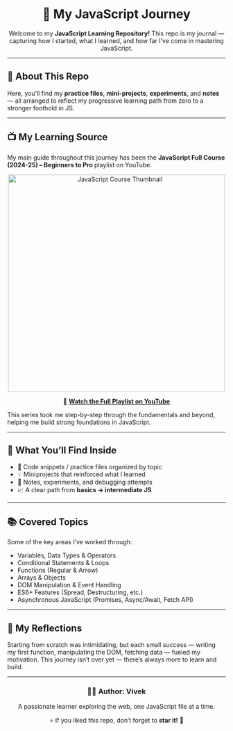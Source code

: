 <h1 align="center">🚀 My JavaScript Journey</h1>

<p align="center">
Welcome to my <strong>JavaScript Learning Repository!</strong>  
This repo is my journal — capturing how I started, what I learned, and how far I’ve come in mastering JavaScript.
</p>

---

<h2>🌱 About This Repo</h2>

<p>
Here, you’ll find my <strong>practice files</strong>, <strong>mini-projects</strong>, <strong>experiments</strong>, and <strong>notes</strong> — all arranged to reflect my progressive learning path from zero to a stronger foothold in JS.
</p>

---

<h2>📺 My Learning Source</h2>

<p>
My main guide throughout this journey has been the <strong>JavaScript Full Course (2024-25) – Beginners to Pro</strong> playlist on YouTube.  
</p>

<p align="center">
<a href="https://www.youtube.com/playlist?list=PLGjplNEQ1it_oTvuLRNqXfz_v_0pq6unW">
  <img src="https://i.ytimg.com/vi/ajdRvxDWH4w/hqdefault.jpg?sqp=-oaymwEXCNACELwBSFryq4qpAwkIARUAAIhCGAE=&rs=AOn4CLDHZkl1toTFHBY8cD7PLeg9Jxd5oA"
       alt="JavaScript Course Thumbnail"
       width="500px">
</a>
</p>

<p align="center">
🎥 <a href="https://www.youtube.com/playlist?list=PLGjplNEQ1it_oTvuLRNqXfz_v_0pq6unW"><strong>Watch the Full Playlist on YouTube</strong></a>
</p>

<p>
This series took me step-by-step through the fundamentals and beyond, helping me build strong foundations in JavaScript.
</p>

---

<h2>🧠 What You’ll Find Inside</h2>

<ul>
  <li>📂 Code snippets / practice files organized by topic</li>
  <li>💡 Mini projects that reinforced what I learned</li>
  <li>🧩 Notes, experiments, and debugging attempts</li>
  <li>📈 A clear path from <strong>basics → intermediate JS</strong></li>
</ul>

---

<h2>📚 Covered Topics</h2>

<p>Some of the key areas I’ve worked through:</p>

<ul>
  <li>Variables, Data Types & Operators</li>
  <li>Conditional Statements & Loops</li>
  <li>Functions (Regular & Arrow)</li>
  <li>Arrays & Objects</li>
  <li>DOM Manipulation & Event Handling</li>
  <li>ES6+ Features (Spread, Destructuring, etc.)</li>
  <li>Asynchronous JavaScript (Promises, Async/Await, Fetch API)</li>
</ul>

---

<h2>💬 My Reflections</h2>

<p>
Starting from scratch was intimidating, but each small success — writing my first function, manipulating the DOM, fetching data — fueled my motivation.  
This journey isn’t over yet — there’s always more to learn and build.
</p>

---

<h3 align="center">👨‍💻 Author: <strong>Vivek</strong></h3>

<p align="center">
A passionate learner exploring the web, one JavaScript file at a time.
</p>

<p align="center">
⭐ If you liked this repo, don’t forget to <strong>star it!</strong> 🌟
</p>

